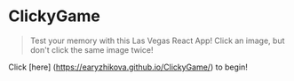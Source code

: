 # ClickyGame
>Test your memory with this Las Vegas React App!  Click an image, but don't click the same image twice!

Click [here] (https://earyzhikova.github.io/ClickyGame/) to begin!

 
